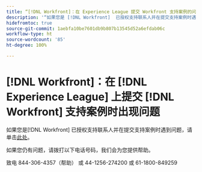 ```yaml
---
title: “[!DNL Workfront]：在 Experience League 提交 Workfront 支持案例的问题”
description: '“如果您是 [!DNL Workfront]  已授权支持联系人并在提交支持案例时遇到问题，请拨打以下电话联系我们，我们将为您提供帮助。'
hidefromtoc: true
source-git-commit: 1aebfa10be7601db9b807b13545d52a6efdab06c
workflow-type: ht
source-wordcount: '85'
ht-degree: 100%

---
```



# [!DNL Workfront]：在 [!DNL Experience League] 上提交 [!DNL Workfront] 支持案例时出现问题

如果您是[!DNL Workfront] 已授权支持联系人并在提交支持案例时遇到问题，请单击[此处](https://workfrontpartners.force.com/one/s/)。

如果您仍有问题，请拨打以下电话号码，我们会为您提供帮助。

致电 844-306-4357（帮助）
或 44-1256-274200
或 61-1800-849259
